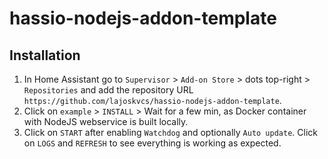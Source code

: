 # hassio-nodejs-addon-template

## Installation

1. In Home Assistant go to `Supervisor` > `Add-on Store` > dots top-right > `Repositories` and add the repository URL `https://github.com/lajoskvcs/hassio-nodejs-addon-template`.
2. Click on `example` > `INSTALL` > Wait for a few min, as Docker container with NodeJS webservice is built locally.
3. Click on `START` after enabling `Watchdog` and optionally `Auto update`. Click on `LOGS` and `REFRESH` to see everything is working as expected.
